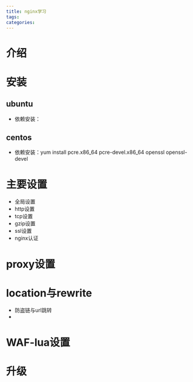 ```yaml
---
title: nginx学习
tags:
categories:
---
```

# 介绍
# 安装
## ubuntu
* 依赖安装：

## centos
* 依赖安装：yum install pcre.x86_64 pcre-devel.x86_64 openssl openssl-devel

# 主要设置
* 全局设置
* http设置
* tcp设置
* gzip设置
* ssl设置
* nginx认证

# proxy设置
# location与rewrite
* 防盗链与url跳转
* 

# WAF-lua设置
# 升级
